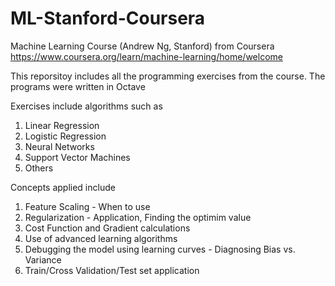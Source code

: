 # ML-Stanford-Coursera
Machine Learning Course (Andrew Ng, Stanford) from Coursera 
https://www.coursera.org/learn/machine-learning/home/welcome

This reporsitoy includes all the programming exercises from the course.
The programs were written in Octave

Exercises include algorithms such as
1. Linear Regression
2. Logistic Regression
3. Neural Networks
4. Support Vector Machines
5. Others

Concepts applied include
1. Feature Scaling - When to use
2. Regularization - Application, Finding the optimim value
3. Cost Function and Gradient calculations
4. Use of advanced learning algorithms
5. Debugging the model using learning curves - Diagnosing Bias vs. Variance
6. Train/Cross Validation/Test set application
